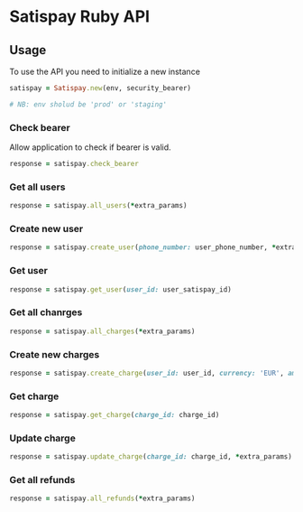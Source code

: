 # Satispay Ruby API

## Usage

To use the API you need to initialize a new instance

```ruby
satispay = Satispay.new(env, security_bearer)

# NB: env sholud be 'prod' or 'staging'
```

### Check bearer

Allow application to check if bearer is valid.

```ruby
response = satispay.check_bearer
```

### Get all users

```ruby
response = satispay.all_users(*extra_params)
```

### Create new user

```ruby
response = satispay.create_user(phone_number: user_phone_number, *extra_params)
```

### Get user

```ruby
response = satispay.get_user(user_id: user_satispay_id)
```

### Get all chanrges

```ruby
response = satispay.all_charges(*extra_params)
```

### Create new charges

```ruby
response = satispay.create_charge(user_id: user_id, currency: 'EUR', amount: 100, *extra_params)
```

### Get charge

```ruby
response = satispay.get_charge(charge_id: charge_id)
```

### Update charge


```ruby
response = satispay.update_charge(charge_id: charge_id, *extra_params)
```

### Get all refunds

```ruby
response = satispay.all_refunds(*extra_params)
```

